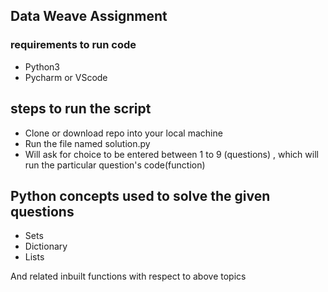 ## Data Weave Assignment

### requirements to run code

- Python3
- Pycharm or VScode

## steps to run the script

- Clone or download repo into your local machine
- Run the file named solution.py
- Will ask for choice to be entered between 1 to 9 (questions) , which will run the particular question's code(function)

## Python concepts used to solve the given questions

- Sets
- Dictionary
- Lists
 
And related inbuilt functions with respect to above topics
